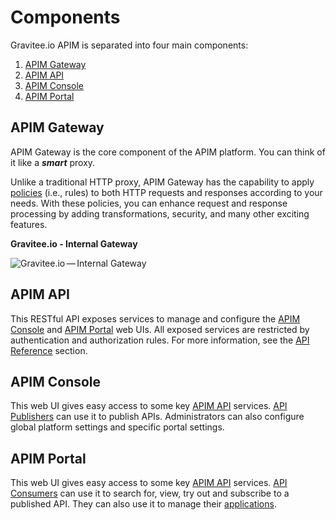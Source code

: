 # Components

Gravitee.io APIM is separated into four main components:

1. [APIM Gateway](components.md#apim-gateway)
2. [APIM API](components.md#apim-api)
3. [APIM Console](components.md#apim-console)
4. [APIM Portal](components.md#apim-portal)

## APIM Gateway

APIM Gateway is the core component of the APIM platform. You can think of it like a _**smart**_ proxy.

Unlike a traditional HTTP proxy, APIM Gateway has the capability to apply [policies](broken-reference) (i.e., rules) to both HTTP requests and responses according to your needs. With these policies, you can enhance request and response processing by adding transformations, security, and many other exciting features.

**Gravitee.io - Internal Gateway**

![Gravitee.io — Internal Gateway](../../../../images/apim/3.x/overview/components/new-components-apim-gateway-internal-gateway.png)

## APIM API

This RESTful API exposes services to manage and configure the [APIM Console](broken-reference) and [APIM Portal](broken-reference) web UIs. All exposed services are restricted by authentication and authorization rules. For more information, see the [API Reference](broken-reference) section.

## APIM Console

This web UI gives easy access to some key [APIM API](components.md#apim-api) services. [API Publishers](broken-reference) can use it to publish APIs. Administrators can also configure global platform settings and specific portal settings.

## APIM Portal

This web UI gives easy access to some key [APIM API](components.md#apim-api) services. [API Consumers](broken-reference) can use it to search for, view, try out and subscribe to a published API. They can also use it to manage their [applications](broken-reference).

